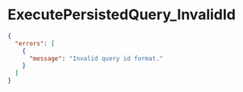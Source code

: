 # ExecutePersistedQuery_InvalidId

```json
{
  "errors": [
    {
      "message": "Invalid query id format."
    }
  ]
}
```
